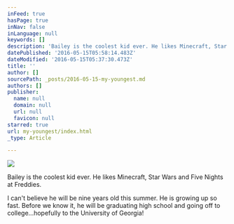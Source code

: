 ```yaml
---
inFeed: true
hasPage: true
inNav: false
inLanguage: null
keywords: []
description: 'Bailey is the coolest kid ever. He likes Minecraft, Star Wars and Five Nights at Freddies.'
datePublished: '2016-05-15T05:58:14.483Z'
dateModified: '2016-05-15T05:37:30.473Z'
title: ''
author: []
sourcePath: _posts/2016-05-15-my-youngest.md
authors: []
publisher:
  name: null
  domain: null
  url: null
  favicon: null
starred: true
url: my-youngest/index.html
_type: Article

---
```

![](https://the-grid-user-content.s3-us-west-2.amazonaws.com/740f4069-a04a-4cef-bd38-2db73ffdfe21.jpg)

Bailey is the coolest kid ever. He likes Minecraft, Star Wars and Five Nights at Freddies.

I can't believe he will be nine years old this summer. He is growing up so fast. Before we know it, he will be graduating high school and going off to college...hopefully to the University of Georgia!